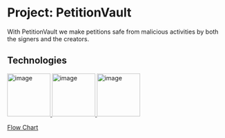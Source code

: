 # Project: PetitionVault
With PetitionVault we make petitions safe from malicious activities by both the signers and the creators.

## Technologies
<a href="https://filecoin.io/">
  <img src="https://github.com/user-attachments/assets/0a33c99a-5e24-4cf7-8da2-2cf3cc7a613b" width="100" height="100" alt="image">
</a>
<a href="https://arbitrum.io/stylus">
  <img src="https://github.com/user-attachments/assets/c16383f3-732f-4329-a840-52c5a7f4f5c0" width="100" height="100" alt="image">
</a>
<a href="https://worldcoin.org/world-id">
  <img src="https://github.com/user-attachments/assets/8fb7a853-20b8-4be9-ba57-eef47705322c" width="100" height="100" alt="image">
</a>



[Flow Chart](https://lucid.app/lucidchart/b15fc3cd-dcd3-4af7-9bbc-676e089fc6ad/edit?invitationId=inv_7a2324dd-29b8-4e77-a62f-b1fc6828d3c6&page=0_0#)

